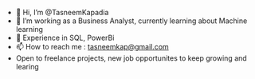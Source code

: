 - 👋 Hi, I’m @TasneemKapadia
- 👀 I’m working as a Business Analyst, currently learning about Machine learning
- 🌱 Experience in SQL, PowerBi 
- 📫 How to reach me : tasneemkap@gmail.com
- Open to freelance projects, new job opportunites to keep growing and learing
<!---
TasneemKapadia/TasneemKapadia is a ✨ special ✨ repository because its `README.md` (this file) appears on your GitHub profile.
You can click the Preview link to take a look at your changes.
--->
